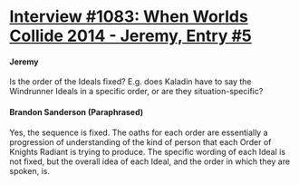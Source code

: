 # [Interview #1083: When Worlds Collide 2014 - Jeremy, Entry #5](https://www.theoryland.com/intvmain.php?i=1083#5)

#### Jeremy

Is the order of the Ideals fixed? E.g. does Kaladin have to say the Windrunner Ideals in a specific order, or are they situation-specific?

#### Brandon Sanderson (Paraphrased)

Yes, the sequence is fixed. The oaths for each order are essentially a progression of understanding of the kind of person that each Order of Knights Radiant is trying to produce. The specific wording of each Ideal is not fixed, but the overall idea of each Ideal, and the order in which they are spoken, is.

